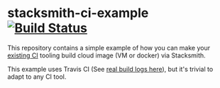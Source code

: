 # stacksmith-ci-example [![Build Status](https://travis-ci.com/bitnami-labs/stacksmith-ci-example.svg?branch=master)](https://travis-ci.org/bitnami-labs/stacksmith-ci-example)

This repository contains a simple example of how you can make your [existing CI](https://github.com/bitnami/stacksmith-cli/releases/tag/v0.1)
tooling build cloud image (VM or docker) via Stacksmith.

This example uses Travis CI (See [real build logs here](https://travis-ci.com/bitnami-labs/stacksmith-ci-example)),
but it's trivial to adapt to any CI tool.
